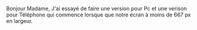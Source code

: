 Bonjour Madame,
J'ai essayé de faire une version pour Pc et une verison pour Téléphone qui commence lorsque que notre écran à moins de 667 px en largeur.
